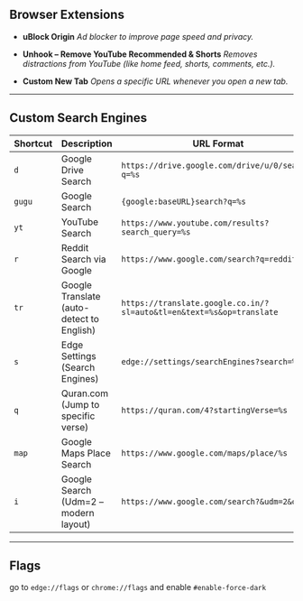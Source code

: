 ## Browser Extensions

* **uBlock Origin**
  *Ad blocker to improve page speed and privacy.*

* **Unhook – Remove YouTube Recommended & Shorts**
  *Removes distractions from YouTube (like home feed, shorts, comments, etc.).*

* **Custom New Tab**
  *Opens a specific URL whenever you open a new tab.*

---

## Custom Search Engines

| Shortcut | Description                               | URL Format                                                           |
| -------- | ----------------------------------------- | -------------------------------------------------------------------- |
| `d`      | Google Drive Search                       | `https://drive.google.com/drive/u/0/search?q=%s`                     |
| `gugu`   | Google Search                             | `{google:baseURL}search?q=%s`                                        |
| `yt`     | YouTube Search                            | `https://www.youtube.com/results?search_query=%s`                    |
| `r`      | Reddit Search via Google                  | `https://www.google.com/search?q=reddit+%s`                          |
| `tr`     | Google Translate (auto-detect to English) | `https://translate.google.co.in/?sl=auto&tl=en&text=%s&op=translate` |
| `s`      | Edge Settings (Search Engines)            | `edge://settings/searchEngines?search=%s`                            |
| `q`      | Quran.com (Jump to specific verse)        | `https://quran.com/4?startingVerse=%s`                               |
| `map`    | Google Maps Place Search                  | `https://www.google.com/maps/place/%s`                               |
| `i`      | Google Search (Udm=2 – modern layout)     | `https://www.google.com/search?&udm=2&q=%s`                          |

---

## Flags

go to `edge://flags` or `chrome://flags` and enable `#enable-force-dark`
